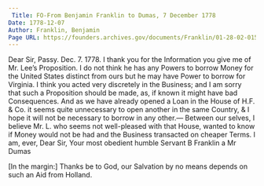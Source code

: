 ```yaml
---
 Title: FO-From Benjamin Franklin to Dumas, 7 December 1778
Date: 1778-12-07
Author: Franklin, Benjamin
Page URL: https://founders.archives.gov/documents/Franklin/01-28-02-0153
---
```

Dear Sir,
Passy. Dec. 7. 1778. 
I thank you for the Information you give me of Mr. Lee’s Proposition. I do not think he has any Powers to borrow Money for the United States distinct from ours but he may have Power to borrow for Virginia. I think you acted very discretely in the Business; and I am sorry that such a Proposition should be made, as, if known it might have bad Consequences. And as we have already opened a Loan in the House of H.F. & Co. it seems quite unnecessary to open another in the same Country, & I hope it will not be necessary to borrow in any other.— Between our selves, I believe Mr. L. who seems not well-pleased with that House, wanted to know if Money would not be had and the Business transacted on cheaper Terms. I am, ever, Dear Sir, Your most obedient humble Servant
B Franklin
a Mr Dumas
 
[In the margin:] Thanks be to God, our Salvation by no means depends on such an Aid from Holland.

